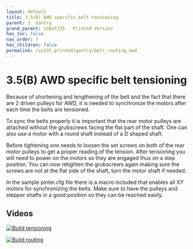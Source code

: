 ```yaml
---
layout: default
title: 3.5(B) AWD specific belt tensioning
parent: 3. Gantry
grand_parent: VzBoT235 - Printed Version
has_toc: false
nav_order: 7
has_children: false
permalink: /vz235_printed/gantry/belt_routing_awd
---
```


# 3.5(B) AWD specific belt tensioning

Because of shortening and lengthening of the belt and the fact that there are 2 driven pulleys for AWD, it is needed to synchronize the motors after each time the belts are tensioned.

To sync the belts properly it is important that the rear motor pulleys are attached without the grubscrews facing the flat part of the shaft. One can also use a motor with a round shaft instead of a D shaped shaft.

Before tightening one needs to loosen the set screws on both of the rear motor pulleys to get a proper reading of the tension. After tensioning you will need to power on the motors so they are engaged thus on a step position. You can now retighten the grubscrews again making sure the screws are not at the flat side of the shaft, turn the motor shaft if needed.

In the sample pinter.cfg file there is a macro included that enables all XY motors for synchronizing the belts. Make sure to have the pulleys and stepper shafts in a good position so they can be reached easily.

## Videos

[![Build tensioning](../../assets/images/manual/vz235_printed/gantry/belt_tentioning_video.png)](https://www.youtube.com/watch?v=qNMXW6MUV5E&t=401s "Build tensioning")

[![Build routing](../../assets/images/manual/vz235_printed/gantry/belt_routing_video.png)](https://www.youtube.com/watch?v=Ibi27Toh-pg&t=2s "Build routing")
